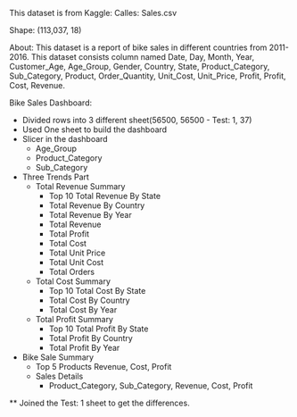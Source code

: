 This dataset is from Kaggle: Calles: Sales.csv

Shape: (113,037, 18)

About: This dataset is a report of bike sales in different countries from 2011-2016. This dataset consists column named Date, Day, Month, Year, Customer_Age, Age_Group, Gender, Country, State, Product_Category, Sub_Category, Product, Order_Quantity, Unit_Cost, Unit_Price, Profit, Profit, Cost, Revenue. 

Bike Sales Dashboard:
- Divided rows into 3 different sheet(56500, 56500 - Test: 1, 37)
- Used One sheet to build the dashboard
- Slicer in the dashboard
	- Age_Group
	- Product_Category
	- Sub_Category
- Three Trends Part
	- Total Revenue Summary
		- Top 10 Total Revenue By State
		- Total Revenue By Country
		- Total Revenue By Year
		- Total Revenue
		- Total Profit
		- Total Cost
		- Total Unit Price
		- Total Unit Cost
		- Total Orders
	- Total Cost Summary
		- Top 10 Total Cost By State
		- Total Cost By Country
		- Total Cost By Year
	- Total Profit Summary
		- Top 10 Total Profit By State
		- Total Profit By Country
		- Total Profit By Year
- Bike Sale Summary
	- Top 5 Products Revenue, Cost, Profit
	- Sales Details
		- Product_Category, Sub_Category, Revenue, Cost, Profit


** Joined the Test: 1 sheet to get the differences.
